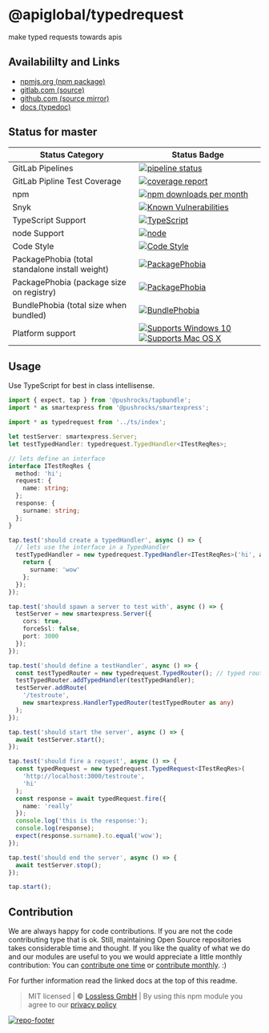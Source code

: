 # @apiglobal/typedrequest
make typed requests towards apis

## Availabililty and Links
* [npmjs.org (npm package)](https://www.npmjs.com/package/@apiglobal/typedrequest)
* [gitlab.com (source)](https://gitlab.com/apiglobal/typedrequest)
* [github.com (source mirror)](https://github.com/apiglobal/typedrequest)
* [docs (typedoc)](https://apiglobal.gitlab.io/typedrequest/)

## Status for master

Status Category | Status Badge
-- | --
GitLab Pipelines | [![pipeline status](https://gitlab.com/apiglobal/typedrequest/badges/master/pipeline.svg)](https://lossless.cloud)
GitLab Pipline Test Coverage | [![coverage report](https://gitlab.com/apiglobal/typedrequest/badges/master/coverage.svg)](https://lossless.cloud)
npm | [![npm downloads per month](https://badgen.net/npm/dy/@apiglobal/typedrequest)](https://lossless.cloud)
Snyk | [![Known Vulnerabilities](https://badgen.net/snyk/apiglobal/typedrequest)](https://lossless.cloud)
TypeScript Support | [![TypeScript](https://badgen.net/badge/TypeScript/>=%203.x/blue?icon=typescript)](https://lossless.cloud)
node Support | [![node](https://img.shields.io/badge/node->=%2010.x.x-blue.svg)](https://nodejs.org/dist/latest-v10.x/docs/api/)
Code Style | [![Code Style](https://badgen.net/badge/style/prettier/purple)](https://lossless.cloud)
PackagePhobia (total standalone install weight) | [![PackagePhobia](https://badgen.net/packagephobia/install/@apiglobal/typedrequest)](https://lossless.cloud)
PackagePhobia (package size on registry) | [![PackagePhobia](https://badgen.net/packagephobia/publish/@apiglobal/typedrequest)](https://lossless.cloud)
BundlePhobia (total size when bundled) | [![BundlePhobia](https://badgen.net/bundlephobia/minzip/@apiglobal/typedrequest)](https://lossless.cloud)
Platform support | [![Supports Windows 10](https://badgen.net/badge/supports%20Windows%2010/yes/green?icon=windows)](https://lossless.cloud) [![Supports Mac OS X](https://badgen.net/badge/supports%20Mac%20OS%20X/yes/green?icon=apple)](https://lossless.cloud)

## Usage

Use TypeScript for best in class intellisense.

```typescript
import { expect, tap } from '@pushrocks/tapbundle';
import * as smartexpress from '@pushrocks/smartexpress';

import * as typedrequest from '../ts/index';

let testServer: smartexpress.Server;
let testTypedHandler: typedrequest.TypedHandler<ITestReqRes>;

// lets define an interface
interface ITestReqRes {
  method: 'hi';
  request: {
    name: string;
  };
  response: {
    surname: string;
  };
}

tap.test('should create a typedHandler', async () => {
  // lets use the interface in a TypedHandler
  testTypedHandler = new typedrequest.TypedHandler<ITestReqRes>('hi', async reqArg => {
    return {
      surname: 'wow'
    };
  });
});

tap.test('should spawn a server to test with', async () => {
  testServer = new smartexpress.Server({
    cors: true,
    forceSsl: false,
    port: 3000
  });
});

tap.test('should define a testHandler', async () => {
  const testTypedRouter = new typedrequest.TypedRouter(); // typed routers can broker typedrequests between handlers
  testTypedRouter.addTypedHandler(testTypedHandler);
  testServer.addRoute(
    '/testroute',
    new smartexpress.HandlerTypedRouter(testTypedRouter as any)
  );
});

tap.test('should start the server', async () => {
  await testServer.start();
});

tap.test('should fire a request', async () => {
  const typedRequest = new typedrequest.TypedRequest<ITestReqRes>(
    'http://localhost:3000/testroute',
    'hi'
  );
  const response = await typedRequest.fire({
    name: 'really'
  });
  console.log('this is the response:');
  console.log(response);
  expect(response.surname).to.equal('wow');
});

tap.test('should end the server', async () => {
  await testServer.stop();
});

tap.start();
```

## Contribution

We are always happy for code contributions. If you are not the code contributing type that is ok. Still, maintaining Open Source repositories takes considerable time and thought. If you like the quality of what we do and our modules are useful to you we would appreciate a little monthly contribution: You can [contribute one time](https://lossless.link/contribute-onetime) or [contribute monthly](https://lossless.link/contribute). :)

For further information read the linked docs at the top of this readme.

> MIT licensed | **&copy;** [Lossless GmbH](https://lossless.gmbh)
| By using this npm module you agree to our [privacy policy](https://lossless.gmbH/privacy)

[![repo-footer](https://lossless.gitlab.io/publicrelations/repofooter.svg)](https://maintainedby.lossless.com)
